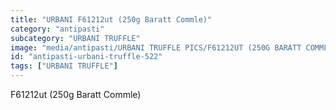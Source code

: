 ```yaml
---
title: "URBANI F61212ut (250g Baratt Commle)"
category: "antipasti"
subcategory: "URBANI TRUFFLE"
image: "media/antipasti/URBANI TRUFFLE PICS/F61212UT (250G BARATT COMMLE).jpg"
id: "antipasti-urbani-truffle-522"
tags: ["URBANI TRUFFLE"]
---
```


F61212ut (250g Baratt Commle)
